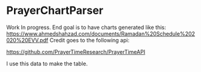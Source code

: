 # PrayerChartParser
Work In progress. End goal is to have charts generated like this: https://www.ahmedshahzad.com/documents/Ramadan%20Schedule%202020%20EVV.pdf
Credit goes to the following api:

https://github.com/PrayerTimeResearch/PrayerTimeAPI

I use this data to make the table. 
